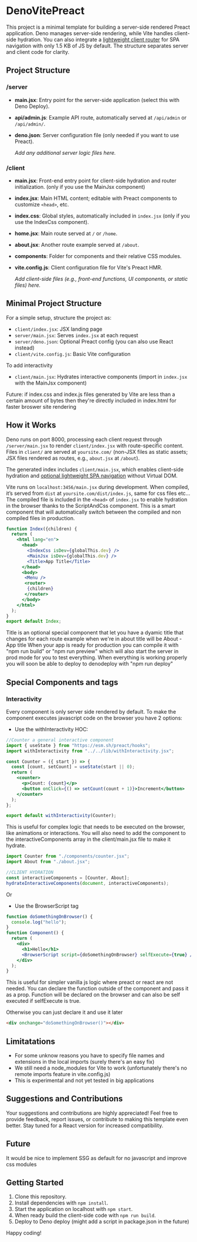 # DenoVitePreact

This project is a minimal template for building a server-side rendered Preact application. Deno manages server-side rendering, while Vite handles client-side hydration. You can also integrate a [lightweight client router](https://github.com/andreafuturi/lightweight-router) for SPA navigation with only 1.5 KB of JS by default. The structure separates server and client code for clarity.

## Project Structure

### /server

- **main.jsx**: Entry point for the server-side application (select this with Deno Deploy).
- **api/admin.js**: Example API route, automatically served at `/api/admin` or `/api/admin/`.
- **deno.json**: Server configuration file (only needed if you want to use Preact).

  _Add any additional server logic files here._

### /client

- **main.jsx**: Front-end entry point for client-side hydration and router initialization. (only if you use the MainJsx component)
- **index.jsx**: Main HTML content; editable with Preact components to customize `<head>`, etc.
- **index.css**: Global styles, automatically included in `index.jsx` (only if you use the IndexCss component).
- **home.jsx**: Main route served at `/` or `/home`.
- **about.jsx**: Another route example served at `/about`.
- **components**: Folder for components and their relative CSS modules.
- **vite.config.js**: Client configuration file for Vite's Preact HMR.

  _Add client-side files (e.g., front-end functions, UI components, or static files) here._

## Minimal Project Structure

For a simple setup, structure the project as:

- `client/index.jsx`: JSX landing page
- `server/main.jsx`: Serves `index.jsx` at each request
- `server/deno.json`: Optional Preact config (you can also use React instead)
- `client/vite.config.js`: Basic Vite configuration

To add interactivity

- `client/main.jsx`: Hydrates interactive components (import in `index.jsx` with the MainJsx component)

Future: if index.css and index.js files generated by Vite are less than a certain amount of bytes then they're directly included in index.html for faster broswer site rendering

## How it Works

Deno runs on port 8000, processing each client request through `/server/main.jsx` to render `client/index.jsx` with route-specific content. Files in `client/` are served at `yoursite.com/` (non-JSX files as static assets; JSX files rendered as routes, e.g., `about.jsx` at `/about`).

The generated index includes `client/main.jsx`, which enables client-side hydration and [optional lightweight SPA navigation](https://github.com/andreafuturi/lightweight-router) without Virtual DOM.

Vite runs on `localhost:3456/main.jsx` during development. When compiled, it’s served from `dist` at `yoursite.com/dist/index.js`, same for css files etc...
The compiled file is included in the `<head>` of `index.jsx` to enable hydration in the browser thanks to the ScriptAndCss component.
This is a smart component that will automatically switch between the compiled and non compiled files in production.

```jsx
function Index({children) {
  return (
    <html lang="en">
      <head>
        <IndexCss isDev={globalThis.dev} />
        <MainJsx isDev={globalThis.dev} />
        <Title>App Title</Title>
      </head>
      <body>
       <Menu />
       <router>
        {children}
       </router>
      </body>
    </html>
  );
}
export default Index;
```

Title is an optional special component that let you have a dyamic title that changes for each route example when we're in about title will be About - App title
When your app is ready for production you can compile it with "npm run build" or "npm run preview" which will also start the server in prod mode for you to test everything.
When everything is working properly you will soon be able to deploy to denodeploy with "npm run deploy"

## Special Components and tags

### Interactivity

Every component is only server side rendered by default.
To make the component executes javascript code on the browser you have 2 options:

- Use the withInteractivity HOC:

```jsx
//Counter a general interactive component
import { useState } from "https://esm.sh/preact/hooks";
import withInteractivity from "../../lib/withInteractivity.jsx";

const Counter = ({ start }) => {
  const [count, setCount] = useState(start || 0);
  return (
    <counter>
      <p>Count: {count}</p>
      <button onClick={() => setCount(count + 1)}>Increment</button>
    </counter>
  );
};

export default withInteractivity(Counter);
```

This is useful for complex logic that needs to be executed on the browser, like animations or interactions.
You will also need to add the component to the interactiveComponents array in the client/main.jsx file to make it hydrate.

```jsx
import Counter from "./components/counter.jsx";
import About from "./about.jsx";

//CLIENT HYDRATION
const interactiveComponents = [Counter, About];
hydrateInteractiveComponents(document, interactiveComponents);
```

Or

- Use the BrowserScript tag

```jsx
function doSomethingOnBrowser() {
  console.log("hello");
}
function Component() {
  return (
    <div>
      <h1>Hello</h1>
      <BrowserScript script={doSomethingOnBrowser} selfExecute={true} />
    </div>
  );
}
```

This is useful for simpler vanilla js logic where preact or react are not needed.
You can declare the function outside of the component and pass it as a prop.
Function will be declared on the browser and can also be self executed if selfExecute is true.

Otherwise you can just declare it and use it later

```html
<div onchange="doSomethingOnBrowser()"></div>
```

## Limitatations

- For some unknow reasons you have to specify file names and extensions in the local imports (surely there's an easy fix)
- We still need a node_modules for Vite to work (unfortunately there's no remote imports feature in vite.config.js)
- This is experimental and not yet tested in big applications

## Suggestions and Contributions

Your suggestions and contributions are highly appreciated! Feel free to provide feedback, report issues, or contribute to making this template even better. Stay tuned for a React version for increased compatibility.

## Future

It would be nice to implement SSG as default for no javascript and improve css modules

## Getting Started

1. Clone this repository.
2. Install dependencies with `npm install`.
3. Start the application on localhost with `npm start`.
4. When ready build the client-side code with `npm run build`.
5. Deploy to Deno deploy (might add a script in package.json in the future)

Happy coding!
